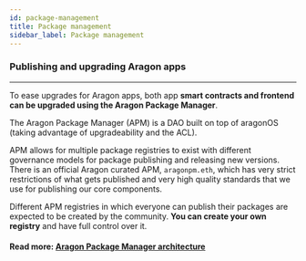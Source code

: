 ```yaml
---
id: package-management
title: Package management
sidebar_label: Package management
---
```


### Publishing and upgrading Aragon apps
---

To ease upgrades for Aragon apps, both app **smart contracts and frontend can be upgraded using the Aragon Package Manager**.

The Aragon Package Manager (APM) is a DAO built on top of aragonOS (taking advantage of upgradeability and the ACL).

APM allows for multiple package registries to exist with different governance models for package publishing and releasing new versions. There is an official Aragon curated APM, `aragonpm.eth`, which has very strict restrictions of what gets published and very high quality standards that we use for publishing our core components.

Different APM registries in which everyone can publish their packages are expected to be created by the community. **You can create your own registry** and have full control over it.

#### Read more: [Aragon Package Manager architecture](/docs/apm.html)
